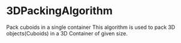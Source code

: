 # 3DPackingAlgorithm
Pack cuboids in a single container
This algorithm is used to pack 3D objects(Cuboids) in a 3D Container of given size.
